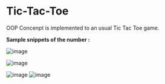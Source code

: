 # Tic-Tac-Toe
OOP Concenpt is implemented to an usual Tic Tac Toe game.

**Sample snippets of the number :**

![image](https://user-images.githubusercontent.com/48944427/124427211-b791ab80-dd88-11eb-9898-06ba40a020e8.png)

![image](https://user-images.githubusercontent.com/48944427/124427307-dbed8800-dd88-11eb-8a8f-70abd4b4f10b.png)

![image](https://user-images.githubusercontent.com/48944427/124427599-3981d480-dd89-11eb-9cdd-3ec4f422f695.png)
![image](https://user-images.githubusercontent.com/48944427/124427369-ee67c180-dd88-11eb-9674-5f6ff61a337b.png)
